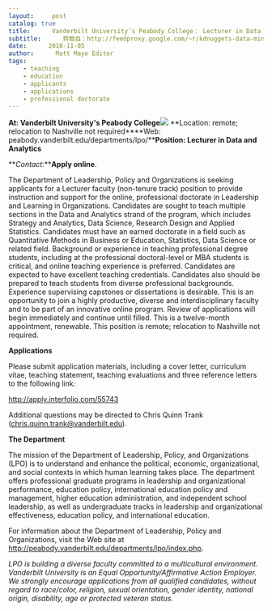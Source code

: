 ```yaml
---
layout:     post
catalog: true
title:      Vanderbilt University’s Peabody College： Lecturer in Data and Analytics [Online Teaching]
subtitle:      转载自：http://feedproxy.google.com/~r/kdnuggets-data-mining-analytics/~3/UpLCJyU3_Nw/11-05-vanderbilt-university-lecturer-data-analytics.html
date:      2018-11-05
author:      Matt Mayo Editor
tags:
    - teaching
    - education
    - applicants
    - applications
    - professional doctorate
---
```


**At: Vanderbilt University's Peabody College**![](http://feedproxy.google.com/jimg/vanderbilt-logo.jpg)
**Location: remote; relocation to Nashville not required****Web: peabody.vanderbilt.edu/departments/lpo/****Position: Lecturer in Data and Analytics**

**_Contact_:****Apply online**.

The Department of Leadership, Policy and Organizations is seeking applicants for a Lecturer faculty (non-tenure track) position to provide instruction and support for the online, professional doctorate in Leadership and Learning in Organizations. Candidates are sought to teach multiple sections in the Data and Analytics strand of the program, which includes Strategy and Analytics, Data Science, Research Design and Applied Statistics. Candidates must have an earned doctorate in a field such as Quantitative Methods in Business or Education, Statistics, Data Science or related field. Background or experience in teaching professional degree students, including at the professional doctoral-level or MBA students is critical, and online teaching experience is preferred. Candidates are expected to have excellent teaching credentials. Candidates also should be prepared to teach students from diverse professional backgrounds. Experience supervising capstones or dissertations is desirable. This is an opportunity to join a highly productive, diverse and interdisciplinary faculty and to be part of an innovative online program. Review of applications will begin immediately and continue until filled. This is a twelve-month appointment, renewable. This position is remote; relocation to Nashville not required.

**Applications**

Please submit application materials, including a cover letter, curriculum vitae, teaching statement, teaching evaluations and three reference letters to the following link:

http://apply.interfolio.com/55743

Additional questions may be directed to Chris Quinn Trank (chris.quinn.trank@vanderbilt.edu).

**The Department**

The mission of the Department of Leadership, Policy, and Organizations (LPO) is to understand and enhance the political, economic, organizational, and social contexts in which human learning takes place. The department offers professional graduate programs in leadership and organizational performance, education policy, international education policy and management, higher education administration, and independent school leadership, as well as undergraduate tracks in leadership and organizational effectiveness, education policy, and international education.

For information about the Department of Leadership, Policy and Organizations, visit the Web site at http://peabody.vanderbilt.edu/departments/lpo/index.php. 

*LPO is building a diverse faculty committed to a multicultural environment. Vanderbilt University is an Equal Opportunity/Affirmative Action Employer. We strongly encourage applications from all qualified candidates, without regard to race/color, religion, sexual orientation, gender identity, national origin, disability, age or protected veteran status.*
